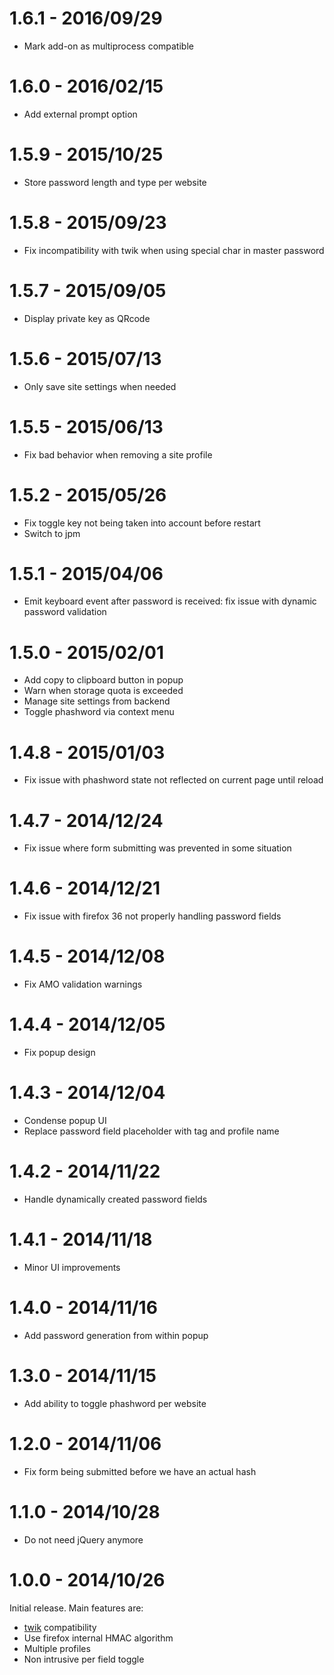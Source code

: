 # 1.6.1 - 2016/09/29

* Mark add-on as multiprocess compatible

# 1.6.0 - 2016/02/15

* Add external prompt option

# 1.5.9 - 2015/10/25

* Store password length and type per website

# 1.5.8 - 2015/09/23

* Fix incompatibility with twik when using special char in master password

# 1.5.7 - 2015/09/05

* Display private key as QRcode

# 1.5.6 - 2015/07/13

* Only save site settings when needed

# 1.5.5 - 2015/06/13

* Fix bad behavior when removing a site profile

# 1.5.2 - 2015/05/26

* Fix toggle key not being taken into account before restart
* Switch to jpm

# 1.5.1 - 2015/04/06

* Emit keyboard event after password is received: fix issue with dynamic password validation

# 1.5.0 - 2015/02/01

* Add copy to clipboard button in popup
* Warn when storage quota is exceeded
* Manage site settings from backend
* Toggle phashword via context menu

# 1.4.8 - 2015/01/03

* Fix issue with phashword state not reflected on current page until reload

# 1.4.7 - 2014/12/24

* Fix issue where form submitting was prevented in some situation

# 1.4.6 - 2014/12/21

* Fix issue with firefox 36 not properly handling password fields

# 1.4.5 - 2014/12/08

* Fix AMO validation warnings

# 1.4.4 - 2014/12/05

* Fix popup design

# 1.4.3 - 2014/12/04

* Condense popup UI
* Replace password field placeholder with tag and profile name

# 1.4.2 - 2014/11/22

* Handle dynamically created password fields

# 1.4.1 - 2014/11/18

* Minor UI improvements

# 1.4.0 - 2014/11/16

* Add password generation from within popup

# 1.3.0 - 2014/11/15

* Add ability to toggle phashword per website

# 1.2.0 - 2014/11/06

* Fix form being submitted before we have an actual hash

# 1.1.0 - 2014/10/28

* Do not need jQuery anymore

# 1.0.0 - 2014/10/26

Initial release. Main features are:

* [twik](https://github.com/gustavomondron/twik) compatibility
* Use firefox internal HMAC algorithm
* Multiple profiles
* Non intrusive per field toggle

